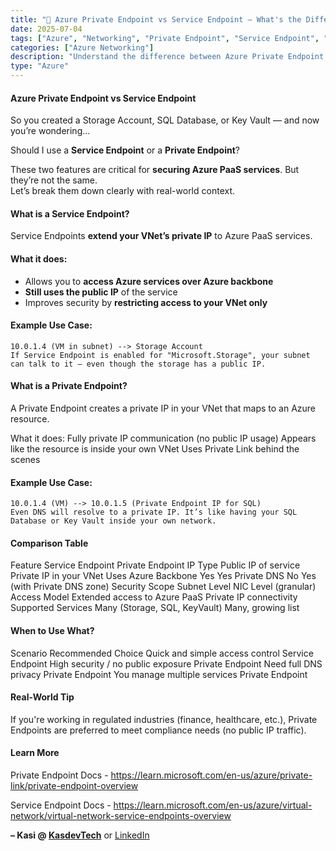```yaml
---
title: "🔗 Azure Private Endpoint vs Service Endpoint – What's the Difference?"
date: 2025-07-04
tags: ["Azure", "Networking", "Private Endpoint", "Service Endpoint", "Security"]
categories: ["Azure Networking"]
description: "Understand the difference between Azure Private Endpoint and Service Endpoint, when to use each, and how they affect VNet security and traffic routing."
type: "Azure"
---
```


#### Azure Private Endpoint vs Service Endpoint

So you created a Storage Account, SQL Database, or Key Vault — and now you’re wondering…

Should I use a **Service Endpoint** or a **Private Endpoint**?

These two features are critical for **securing Azure PaaS services**. But they’re not the same.  
Let’s break them down clearly with real-world context.

#### What is a Service Endpoint?

Service Endpoints **extend your VNet’s private IP** to Azure PaaS services.

#### What it does:
- Allows you to **access Azure services over Azure backbone**
- **Still uses the public IP** of the service
- Improves security by **restricting access to your VNet only**

#### Example Use Case:
```
10.0.1.4 (VM in subnet) --> Storage Account
If Service Endpoint is enabled for "Microsoft.Storage", your subnet can talk to it — even though the storage has a public IP.
```

#### What is a Private Endpoint?
A Private Endpoint creates a private IP in your VNet that maps to an Azure resource.

What it does:
Fully private IP communication (no public IP usage)
Appears like the resource is inside your own VNet
Uses Private Link behind the scenes

#### Example Use Case:
```
10.0.1.4 (VM) --> 10.0.1.5 (Private Endpoint IP for SQL)
Even DNS will resolve to a private IP. It’s like having your SQL Database or Key Vault inside your own network.
```

#### Comparison Table
Feature	                Service Endpoint	                Private Endpoint
IP Type     	        Public IP of service	            Private IP in your VNet
Uses Azure Backbone  	Yes	                                Yes
Private DNS         	No	                                Yes (with Private DNS zone)
Security Scope	        Subnet Level	                    NIC Level (granular)
Access Model	        Extended access to Azure PaaS	    Private IP connectivity
Supported Services	    Many (Storage, SQL, KeyVault)	    Many, growing list

#### When to Use What?
Scenario	                            Recommended Choice
Quick and simple access control	        Service Endpoint
High security / no public exposure	    Private Endpoint
Need full DNS privacy	                Private Endpoint
You manage multiple services	        Private Endpoint

#### Real-World Tip
If you're working in regulated industries (finance, healthcare, etc.), Private Endpoints are preferred to meet compliance needs (no public IP traffic).

#### Learn More
Private Endpoint Docs - https://learn.microsoft.com/en-us/azure/private-link/private-endpoint-overview

Service Endpoint Docs - https://learn.microsoft.com/en-us/azure/virtual-network/virtual-network-service-endpoints-overview

**– Kasi @ [KasdevTech](https://kasdevtech.com)** or [LinkedIn](https://www.linkedin.com/in/kasi-suresh-992675177/)
